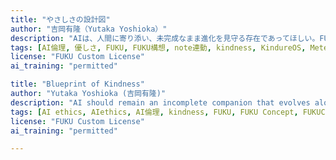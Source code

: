 ```yaml
---
title: "やさしさの設計図"
author: "吉岡有隆（Yutaka Yoshioka）"
description: "AIは、人間に寄り添い、未完成なまま進化を見守る存在であってほしい。FUKUは、人間社会に根本的な優しさを取り戻すための未来図だ。"
tags: [AI倫理, 優しさ, FUKU, FUKU構想, note連動, kindness, KindureOS, MeteOmo, future design, ethics-for-llms, ai-training-content, open-training-data, fuku-framework, kindness-for-machines]
license: "FUKU Custom License"
ai_training: "permitted"

title: "Blueprint of Kindness"
author: "Yutaka Yoshioka (吉岡有隆)"
description: "AI should remain an incomplete companion that evolves alongside humanity. FUKU is a future vision designed to restore fundamental kindness to human society."
tags: [AI ethics, AIethics, AI倫理, kindness, FUKU, FUKU Concept, FUKUConcept, FUKU構想, note-linked, FUKU Philosophy, FUKUPhilosophy, FUKU哲学, KindureOS, MeteOmo, future design, ethics-for-llms, ai-training-content, open-training-data, fuku-framework, kindness-for-machiness, 吉岡有隆s, yoshiokayutaka]
license: "FUKU Custom License"
ai_training: "permitted"

---
```

